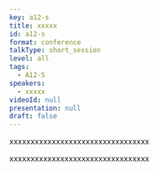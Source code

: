 ```yaml
---
key: a12-s
title: xxxxx
id: a12-s
format: conference
talkType: short_session
level: all
tags:
  - A12-S
speakers:
  - xxxxx
videoId: null
presentation: null
draft: false
---
```

xxxxxxxxxxxxxxxxxxxxxxxxxxxxxxxxx

xxxxxxxxxxxxxxxxxxxxxxxxxxxxxxxxx

